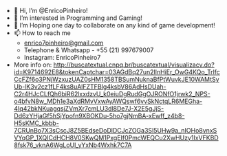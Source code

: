 - 👋 Hi, I’m @EnricoPinheiro!
- 👀 I’m interested in Programming and Gaming!
- 💞️ I’m Hoping one day to collaborate on any kind of game development!
- 📫 How to reach me
    - enrico7pinheiro@gmail.com
    - Telephone & Whatsapp - +55 (21) 997679007
    - Instagram: EnricoPinheiro7
- More info on:
http://buscatextual.cnpq.br/buscatextual/visualizacv.do?id=K9714692E8&tokenCaptchar=03AGdBq27un2lInHiEr_OwG4KQo_TrlfcCcFZf6o3PNjWzxuzUAZ0sHM1358TBSumNuknaBfPtWuvkJE10WAMtSyUb-lK3v2cz1fLF4ks8uAlFZTFBIg4ksbV86AdHsDUah-C2r4HJcCLfQh6biR62lxxdzvU_k0eiuDgRudGgOJRONfO1jrwk2_NPS-o4bfvN8w_MDh1e3aXdRMvVxwAyAWQswf6vvSkNctqLR6MEGha-4Iq42bkNKuagqsjZVmXr7cmLU3dl8De7J-X2E5gJjS-Dd6zYHjaGf5hSjYpofn9XBOKDu-5ho7gjNmBA-xEwff_z4b8-H5sKMC_kbbb-7CRUnBo7X3sCscJ8Z5BEdseDoDlDCJcZOGa3SI5UHw9a_nIOHo8vnxSVYqGP_1XQICdHCH8V0SKwQM1PxgEIf0PmcWEQCu2XwHUzy1IxVFKBD8fsk76_vknA6WgLoUI_yYxNb4Wxhk7C7A

